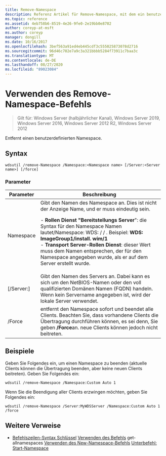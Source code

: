 ```yaml
---
title: Remove-Namespace
description: Referenz Artikel für Remove-Namespace, mit dem ein benutzerdefinierter Namespace entfernt wird.
ms.topic: reference
ms.assetid: 4eb758b6-8519-4e26-9fe0-2e19bb0e8702
author: coreyp-at-msft
ms.author: coreyp
manager: dongill
ms.date: 10/16/2017
ms.openlocfilehash: 3bef563a91ed4eb445cdf3c555025873078d2716
ms.sourcegitcommit: 96d46c702e7a9c3a321bbbb5284f73911c7baa3c
ms.translationtype: MT
ms.contentlocale: de-DE
ms.lasthandoff: 08/27/2020
ms.locfileid: "89023084"
---
```

# <a name="using-the-remove-namespace-command"></a>Verwenden des Remove-Namespace-Befehls

> Gilt für: Windows Server (halbjährlicher Kanal), Windows Server 2019, Windows Server 2016, Windows Server 2012 R2, Windows Server 2012

Entfernt einen benutzerdefinierten Namespace.

## <a name="syntax"></a>Syntax
```
wdsutil /remove-Namespace /Namespace:<Namespace name> [/Server:<Server name>] [/force]
```
### <a name="parameters"></a>Parameter
|Parameter|Beschreibung|
|-------|--------|
|Namespace<Namespace name>|Gibt den Namen des Namespace an. Dies ist nicht der Anzeige Name, und er muss eindeutig sein.<p>-   **Rollen Dienst "Bereitstellungs Server**": die Syntax für den Namespace Namen lautet/Namespace: WDS: <ImageGroup> / <ImageName> / <Index> . Beispiel: **WDS: ImageGroup1/install. wim/1**<br />-   **Transport Server-Rollen Dienst**: dieser Wert muss dem Namen entsprechen, der für den Namespace angegeben wurde, als er auf dem Server erstellt wurde.|
|[/Server:<Server name>]|Gibt den Namen des Servers an. Dabei kann es sich um den NetBIOS-Namen oder den voll qualifizierten Domänen Namen (FQDN) handeln. Wenn kein Servername angegeben ist, wird der lokale Server verwendet.|
|/Force|entfernt den Namespace sofort und beendet alle Clients. Beachten Sie, dass vorhandene Clients die Übertragung durchführen können, es sei denn, Sie geben **/Force**an. neue Clients können jedoch nicht beitreten.|
## <a name="examples"></a>Beispiele
Geben Sie Folgendes ein, um einen Namespace zu beenden (aktuelle Clients können die Übertragung beenden, aber keine neuen Clients beitreten). Geben Sie Folgendes ein:
```
wdsutil /remove-Namespace /Namespace:Custom Auto 1
```
Wenn Sie die Beendigung aller Clients erzwingen möchten, geben Sie Folgendes ein:
```
wdsutil /remove-Namespace /Server:MyWDSServer /Namespace:Custom Auto 1 /force
```
## <a name="additional-references"></a>Weitere Verweise
- [Befehlszeilen-Syntax Schlüssel](command-line-syntax-key.md) 
 [Verwenden des Befehls](using-the-get-allnamespaces-command.md) 
 get-allnamespaces [Verwenden des New-Namespace-Befehls](using-the-new-namespace-command.md) 
 [Unterbefehl: Start-Namespace](subcommand-start-namespace.md)
